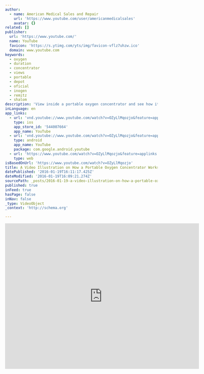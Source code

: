 ```yaml
---
author:
  - name: American Medical Sales and Repair
    url: 'https://www.youtube.com/user/americanmedicalsales'
    avatar: {}
related: []
publisher:
  url: 'https://www.youtube.com/'
  name: YouTube
  favicon: 'https://s.ytimg.com/yts/img/favicon-vflz7uhzw.ico'
  domain: www.youtube.com
keywords:
  - oxygen
  - duration
  - concentrator
  - views
  - portable
  - depot
  - oficial
  - inogen
  - remitz
  - shalom
description: 'View inside a portable oxygen concentrator and see how it turns air into breathable, medical grade oxygen. Learn more here: http://www.oxygenconcentratorstore.com/reference-material/how-concentrators-work/'
inLanguage: en
app_links:
  - url: 'vnd.youtube://www.youtube.com/watch?v=OZyLlMqozjo&feature=applinks'
    type: ios
    app_store_id: '544007664'
    app_name: YouTube
  - url: 'vnd.youtube://www.youtube.com/watch?v=OZyLlMqozjo&feature=applinks'
    type: android
    app_name: YouTube
    package: com.google.android.youtube
  - url: 'https://www.youtube.com/watch?v=OZyLlMqozjo&feature=applinks'
    type: web
isBasedOnUrl: 'https://www.youtube.com/watch?v=OZyLlMqozjo'
title: A Video Illustration on How a Portable Oxygen Concentrator Works
datePublished: '2016-01-19T16:11:17.425Z'
dateModified: '2016-01-19T16:09:21.274Z'
sourcePath: _posts/2016-01-19-a-video-illustration-on-how-a-portable-oxygen-concentrator-w.md
published: true
inFeed: true
hasPage: false
inNav: false
_type: VideoObject
_context: 'http://schema.org'

---
```

<iframe src="https://cdn.embedly.com/widgets/media.html?src=https%3A%2F%2Fwww.youtube.com%2Fembed%2FOZyLlMqozjo%3Ffeature%3Doembed&amp;url=https%3A%2F%2Fwww.youtube.com%2Fwatch%3Fv%3DOZyLlMqozjo&amp;image=https%3A%2F%2Fi.ytimg.com%2Fvi%2FOZyLlMqozjo%2Fhqdefault.jpg&amp;key=b7d04c9b404c499eba89ee7072e1c4f7&amp;type=text%2Fhtml&amp;schema=youtube" width="640" height="480" scrolling="no" frameborder="0" allowfullscreen="allowfullscreen" style=""></iframe>